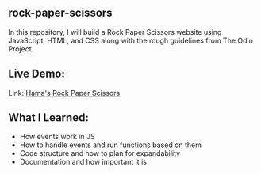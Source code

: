 ## rock-paper-scissors
In this repository, I will build a Rock Paper Scissors website using JavaScript, HTML, and CSS along with the rough guidelines from The Odin Project.

## Live Demo:
Link: [Hama's Rock Paper Scissors](https://gitclonehama.github.io/rock-paper-scissors/)

## What I Learned:
- How events work in JS
- How to handle events and run functions based on them
- Code structure and how to plan for expandability
- Documentation and how important it is

